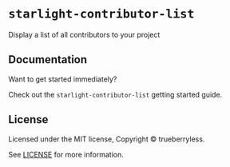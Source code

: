 # `starlight-contributor-list`

Display a list of all contributors to your project

## Documentation

Want to get started immediately?

Check out the `starlight-contributor-list` getting started guide.

## License

Licensed under the MIT license, Copyright © trueberryless.

See [LICENSE](/LICENSE) for more information.
